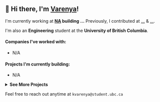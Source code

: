 ## 👋 Hi there, I'm [Varenya](kvarenya.github.io)!

I'm currently working at **[NA](...) building ...** Previously, I contributed at [...](...) & [...](...).

I'm also an **Engineering** student at the **University of British Columbia**.

#### Companies I've worked with:
- N/A

#### Projects I'm currently building:
- N/A

<details>
<summary><b>See More Projects</b></summary>

#### 2024
- N/A

#### 2023
- N/A
- 🎨 [Thing](https://googl.com) - Description

#### 2022 and beyond...
- N/A
</details>

</details>

Feel free to reach out anytime at `kvarenya@student.ubc.ca`
